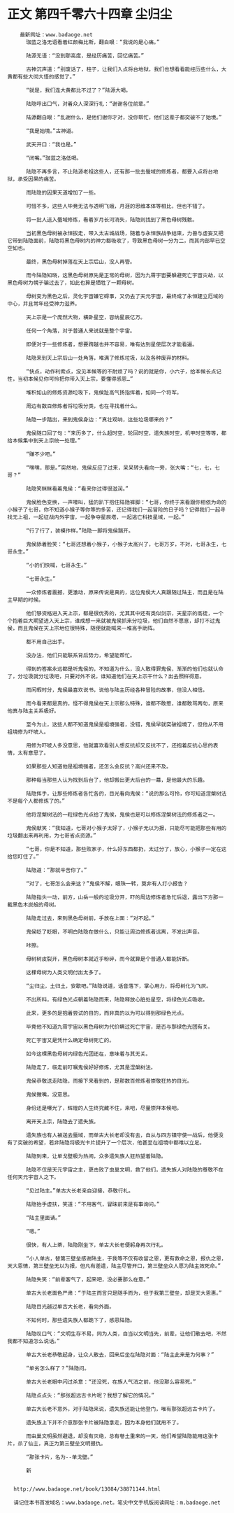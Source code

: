 # 正文 第四千零六十四章 尘归尘
        最新网址：www.badaoge.net
          珈蓝之洛无语看着红颜梅比斯，翻白眼：“我说的是心痛。”
      
          陆源无语：“没到那高度，是经历痛苦，回忆痛苦。”
      
          古神沉声道：“别废话了，柱子，让我们入点将台地狱，我们也想看看能经历些什么，大黄都有些大彻大悟的感觉了。”
      
          “就是，我们连大黄都比不过了？”陆源大喝。
      
          陆隐呼出口气，对着众人深深行礼：“谢谢各位前辈。”
      
          陆源翻白眼：“乱谢什么，是他们谢你才对，没你帮忙，他们这辈子都突破不了始境。”
      
          “我是始境。”古神道。
      
          武天开口：“我也是。”
      
          “闭嘴。”珈蓝之洛低喝。
      
          陆隐不再多言，不止陆源老祖这些人，还有那一批去蜃域的修炼者，都要入点将台地狱，承受因果的痛苦。
      
          而陆隐的因果天道增加了一些。
      
          可惜不多，这些人毕竟无法与透明飞蛾，月涯的思维本体等相比，但也不错了。
      
          将一批人送入蜃域修炼，看着岁月长河消失，陆隐则找到了黑色母树残骸。
      
          当初黑色母树被永恒拔走，带入太古城战场，随着与永恒族战争结束，力兽与虚妄又把它带到陆隐面前，陆隐将黑色母树内的神力都吸收了，导致黑色母树一分为二，而其内部早已空空如也。
      
          最终，黑色母树掉落在天上宗后山，没人再管。
      
          而今陆隐知晓，这黑色母树原先是正常的母树，因为九霄宇宙要躲避死亡宇宙灾劫，以黑色母树为幌子骗过去了，如此也算是牺牲了一颗母树。
      
          母树变为黑色之后，灵化宇宙嫌它碍事，又仍去了天元宇宙，最终成了永恒建立厄域的中心，并且常年经受神力滋养。
      
          天上宗是一个庞然大物，横卧星空，容纳星辰亿万。
      
          任何一个角落，对于普通人来说就是整个宇宙。
      
          即便对于一些修炼者，想要跨越也并不容易，唯有达到星使层次才能看遍。
      
          陆隐来到天上宗后山一处角落，堆满了修炼垃圾，以及各种废弃的材料。
      
          “快点，动作利索点，没见本候等的不耐烦了吗？说的就是你，小六子，给本候长点记性，当初本候见你可怜把你带入天上宗，要懂得感恩…”
      
          堆积如山的修炼资源垃圾下，鬼侯趾高气扬指挥着，如同一个将军。
      
          周边有数百修炼者将垃圾分类，也在寻找着什么。
      
          陆隐一步踏出，来到鬼侯身边：“真壮观呐，这些垃圾哪来的？”
      
          鬼侯随口回了句：“来历多了，什么超时空，轮回时空，遗失族时空，机甲时空等等，都给本候集中到天上宗统一处理。”
      
          “赚不少吧。”
      
          “嘿嘿，那是。”突然地，鬼侯反应了过来，呆呆转头看向一旁，张大嘴：“七，七，七哥？”
      
          陆隐笑眯眯看着鬼侯：“看来你过得很滋润。”
      
          鬼侯脸色变换，一声嚎叫，猛的趴下抱住陆隐裤脚：“七哥，你终于来看跟你相依为命的小猴子了七哥，你不知道小猴子等你等的多苦，还记得我们一起冒险的日子吗？记得我们一起寻找无上祖，一起征战内外宇宙，一起争夺星辰塔，一起逃亡科技星域，一起。”
      
          “行了行了，装模作样。”陆隐一脚将鬼侯踹开。
      
          鬼侯舔着脸笑：“七哥还想着小猴子，小猴子太高兴了，七哥万岁，不对，七哥永生，七哥永生。”
      
          “小的们快喊，七哥永生。”
      
          “七哥永生。”
      
          一众修炼者震撼，更激动，原来传说是真的，这位鬼侯大人真跟随过陆主，而且是在陆主早期的时候。
      
          他们够资格进入天上宗，都是很优秀的，尤其其中还有类似剑宗，天星宗的高徒，一个个抱着巨大期望进入天上宗，谁成想一来就被鬼侯抓来分垃圾，他们自然不愿意，却打不过鬼侯，而且鬼侯在天上宗地位很特殊，随便就能喊来一堆高手助阵。
      
          都不用自己出手。
      
          没办法，他们只能联系背后势力，希望能帮忙。
      
          得到的答案永远都是听鬼侯的，不知道为什么，没人敢得罪鬼侯，渐渐的他们也就认命了，分垃圾就分垃圾吧，只要对外不说，谁知道他们在天上宗干什么？出去照样得意。
      
          而闲暇时分，鬼侯最喜欢说书，说他与陆主历经各种冒险的故事，但没人相信。
      
          而今看来都是真的，怪不得鬼侯在天上宗那么特殊，谁都不敢惹，谁都敢骂两句，原来他真与陆主关系极好。
      
          至今为止，这些人都不知道鬼侯是祖境强者，没错，鬼侯早就突破祖境了，但他从不用祖境修为吓唬人。
      
          用修为吓唬人多没意思，他就喜欢看别人想反抗却又反抗不了，还抱着反抗心思的表情，太有意思了。
      
          如果那些人知道他是祖境强者，还怎么会反抗？高兴还来不及。
      
          那种每当那些人认为找到后台了，他却搬出更大后台的一幕，是他最大的乐趣。
      
          陆隐挥手，让那些修炼者各忙各的，目光看向鬼侯：“说的那么可怜，你可知道涅槃树法不是每个人都修炼了的。”
      
          他将涅槃树法的一粒绿色光点给了鬼侯，鬼侯也是可以修炼涅槃树法的修炼者之一。
      
          鬼侯献笑：“我知道，七哥对小猴子太好了，小猴子无以为报，只能尽可能把那些有用的垃圾翻出来再利用，为七哥省点资源。”
      
          “七哥，你是不知道，那些败家子，什么好东西都扔，太过分了，放心，小猴子一定在这给您盯住了。”
      
          陆隐道：“那就辛苦你了。”
      
          “对了，七哥怎么会来这？”鬼侯不解，眼珠一转，莫非有人打小报告？
      
          陆隐指头一动，前方，山岳一般的垃圾分开，吓的周边修炼者急忙后退，露出下方那一截黑色木炭般的母树。
      
          陆隐走过去，来到黑色母树前，手放在上面：“对不起。”
      
          鬼侯眨了眨眼，不明白陆隐在做什么，只能让周边修炼者远离，不发出声音。
      
          咔擦。
      
          母树树皮裂开，黑色母树本就近乎粉碎，而今就算是个普通人都能折断。
      
          这棵母树为人类文明付出太多了。
      
          “尘归尘，土归土，安歇吧。”陆隐说道，话音落下，掌心用力，将母树化为飞灰。
      
          不出所料，有绿色光点朝着陆隐而来，陆隐释放心脏处星空，将绿色光点吸收。
      
          此来，更多的是抱着尝试的目的，而非真的以为可以得到那绿色光点。
      
          毕竟他不知道九霄宇宙以黑色母树为代价瞒过死亡宇宙，是否与那绿色光团有关。
      
          死亡宇宙又是凭什么确定母树死亡的。
      
          如今这棵黑色母树内绿色光团还在，意味着与其无关。
      
          陆隐走了，临走前叮嘱鬼侯好好修炼，尤其是涅槃树法。
      
          鬼侯恭敬送走陆隐，而接下来看到的，是那数百修炼者崇敬狂热的目光。
      
          鬼侯撇嘴，没意思。
      
          身份还是曝光了，辉煌的人生终究藏不住，来吧，尽量崇拜本候吧。
      
          离开天上宗，陆隐去了遗失族。
      
          遗失族也有人被送去蜃域，而单古大长老却没有去，自从与四方镇守使一战后，他便没有了突破的希望，若非陆隐将极光卡片提升了一个层次，他甚至在祖境中都难以立足。
      
          陆隐到来，让单戈壁极为热闹，众多遗失族人狂热望着陆隐。
      
          陆隐不仅是天元宇宙之主，更击败了虫巢文明，救了他们，遗失族人对陆隐的尊敬不在任何天元宇宙人之下。
      
          “见过陆主。”单古大长老亲自迎接，恭敬行礼。
      
          陆隐抬手虚扶，笑道：“不用客气，冒昧前来是有事询问。”
      
          “陆主里面请。”
      
          “嗯。”
      
          很快，有人上茶，陆隐刚坐下，单古大长老便躬身再次行礼。
      
          “小人单古，替第三壁垒感谢陆主，于我等不仅有收留之恩，更有救命之恩，报仇之恩，天大恩情，第三壁垒无以为报，但凡有差遣，陆主尽管开口，第三壁垒众人愿为陆主效死命。”
      
          陆隐失笑：“前辈客气了，起来吧，没必要那么在意。”
      
          单古大长老面色严肃：“于陆主而言只是随手而为，但于我第三壁垒，却是天大恩惠。”
      
          陆隐目光越过单古大长老，看向外面。
      
          不知何时，那些遗失族人都跪下了，感恩陆隐。
      
          陆隐叹口气：“文明生存不易，同为人类，自当以文明当先，前辈，让他们散去吧，不然我都不知道怎么说话。”
      
          单古大长老恭敬起身，让众人散去，回来后坐在陆隐对面：“陆主此来是为何事？”
      
          “单劣怎么样了？”陆隐问。
      
          单古大长老眼中闪过杀意：“还没死，在族人气消之前，他没那么容易死。”
      
          陆隐点点头：“那张超远古卡片呢？我想了解它的情况。”
      
          单古大长老不意外，对于陆隐来说，遗失族还能让他登门，唯有那张超远古卡片了。
      
          遗失族上下并不介意那张卡片被陆隐拿走，因为本身他们就用不了。
      
          而虫巢文明虽然避退，却没有灭绝，总有卷土重来的一天，他们希望陆隐能用这张卡片，杀了仙主，真正为第三壁垒文明报仇。
      
          “那张卡片，名为--单戈壁。”
      
          新
      
      
      http://www.badaoge.net/book/13084/38871144.html
      
      请记住本书首发域名：www.badaoge.net。笔尖中文手机版阅读网址：m.badaoge.net